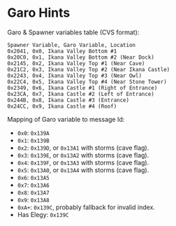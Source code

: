 Garo Hints
==========

Garo & Spawner variables table (CVS format):

```
Spawner Variable, Garo Variable, Location
0x2041, 0x0, Ikana Valley Bottom #1
0x20C0, 0x1, Ikana Valley Bottom #2 (Near Dock)
0x2145, 0x2, Ikana Valley Top #1 (Near Cave)
0x21C2, 0x3, Ikana Valley Top #2 (Near Ikana Castle)
0x2243, 0x4, Ikana Valley Top #3 (Near Owl)
0x22C4, 0x5, Ikana Valley Top #4 (Near Stone Tower)
0x2349, 0x6, Ikana Castle #1 (Right of Entrance)
0x23CA, 0x7, Ikana Castle #2 (Left of Entrance)
0x244B, 0x8, Ikana Castle #3 (Entrance)
0x24CC, 0x9, Ikana Castle #4 (Roof)
```

Mapping of Garo variable to message Id:
- `0x0`:  `0x139A`
- `0x1`:  `0x139B`
- `0x2`:  `0x139D`, or `0x13A1` with storms (cave flag).
- `0x3`:  `0x139E`, or `0x13A2` with storms (cave flag).
- `0x4`:  `0x139F`, or `0x13A3` with storms (cave flag).
- `0x5`:  `0x13A0`, or `0x13A4` with storms (cave flag).
- `0x6`:  `0x13A5`
- `0x7`:  `0x13A6`
- `0x8`:  `0x13A7`
- `0x9`:  `0x13A8`
- `0xA+`: `0x139C`, probably fallback for invalid index.
- Has Elegy: `0x139C`

